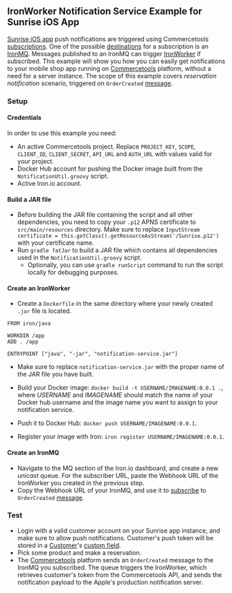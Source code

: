 ## IronWorker Notification Service Example for Sunrise iOS App

[Sunrise iOS app](https://github.com/commercetools/commercetools-sunrise-ios) push notifications are triggered using Commercetools [subscriptions](http://dev.commercetools.com/http-api-projects-subscriptions.html). One of the possible [destinations](http://dev.commercetools.com/http-api-projects-subscriptions.html#destination) for a subscription is an [IronMQ](https://www.iron.io/platform/ironmq/). Messages published to an IronMQ can trigger [IronWorker](https://www.iron.io/platform/ironworker/) if subscribed.
This example will show you how you can easily get notifications to your mobile shop app running on [Commercetools](https://commercetools.com) platform, without a need for a server instance. The scope of this example covers _reservation notification_ scenario, triggered on `OrderCreated` [message](http://dev.commercetools.com/http-api-projects-messages.html#ordercreated-message).

### Setup

#### Credentials

In order to use this example you need:
- An active Commercetools project. Replace `PROJECT_KEY`, `SCOPE`, `CLIENT_ID`, `CLIENT_SECRET`, `API_URL` and `AUTH_URL` with values valid for your project.
- Docker Hub account for pushing the Docker image built from the `NotificationUtil.groovy` script.
- Active Iron.io account.

#### Build a JAR file

- Before building the JAR file containing the script and all other dependencies, you need to copy your `.p12` APNS certificate to `src/main/resources` directory. Make sure to replace `InputStream certificate = this.getClass().getResourceAsStream('/Sunrise.p12')` with your certificate name.
- Run `gradle fatJar` to build a JAR file which contains all dependencies used in the `NotificationUtil.groovy` script.
  - Optionally, you can use `gradle runScript` command to run the script locally for debugging purposes.
  
#### Create an IronWorker

- Create a `Dockerfile` in the same directory where your newly created `.jar` file is located.
```
FROM iron/java

WORKDIR /app
ADD . /app

ENTRYPOINT ["java", "-jar", "notification-service.jar"]
```
  - Make sure to replace `notification-service.jar` with the proper name of the JAR file you have built.
  
- Build your Docker image: `docker build -t USERNAME/IMAGENAME:0.0.1 .`, where _USERNAME_ and _IMAGENAME_ should match the name of your Docker hub username and the image name you want to assign to your notification service.
- Push it to Docker Hub: `docker push USERNAME/IMAGENAME:0.0.1`.
- Register your image with Iron: `iron register USERNAME/IMAGENAME:0.0.1`.

#### Create an IronMQ

- Navigate to the MQ section of the Iron.io dashboard, and create a new _unicast_ queue. For the subscriber URL, paste the Webhook URL of the IronWorker you created in the previous step.
- Copy the Webhook URL of your IronMQ, and use it to [subscribe](http://dev.commercetools.com/http-api-projects-subscriptions.html) to `OrderCreated` [message](http://dev.commercetools.com/http-api-projects-messages.html#ordercreated-message).

### Test

- Login with a valid customer account on your Sunrise app instance, and make sure to allow push notifications. Customer's push token will be stored in a [Customer](http://dev.commercetools.com/http-api-projects-customers.html#customer)'s [custom field](http://dev.commercetools.com/http-api-projects-custom-fields.html#customfields).
- Pick some product and make a reservation.
- The [Commercetools](https://commercetools.com) platform sends an `OrderCreated` message to the IronMQ you subscribed. The queue triggers the IronWorker, which retrieves customer's token from the Commercetools API, and sends the notification payload to the Apple's production notification server.